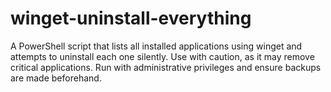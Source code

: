 # winget-uninstall-everything
A PowerShell script that lists all installed applications using winget and attempts to uninstall each one silently. Use with caution, as it may remove critical applications. Run with administrative privileges and ensure backups are made beforehand.
